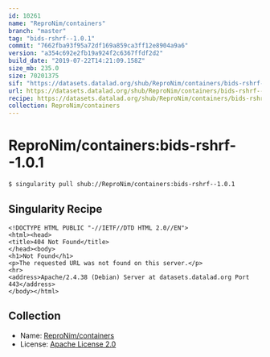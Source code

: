 ```yaml
---
id: 10261
name: "ReproNim/containers"
branch: "master"
tag: "bids-rshrf--1.0.1"
commit: "7662fba93f95a72df169a859ca3ff12e8904a9a6"
version: "a354c692e2fb19a924f2c6367ffdf2d2"
build_date: "2019-07-22T14:21:09.158Z"
size_mb: 235.0
size: 70201375
sif: "https://datasets.datalad.org/shub/ReproNim/containers/bids-rshrf--1.0.1/2019-07-22-7662fba9-a354c692/a354c692e2fb19a924f2c6367ffdf2d2.sif"
url: https://datasets.datalad.org/shub/ReproNim/containers/bids-rshrf--1.0.1/2019-07-22-7662fba9-a354c692/
recipe: https://datasets.datalad.org/shub/ReproNim/containers/bids-rshrf--1.0.1/2019-07-22-7662fba9-a354c692/Singularity
collection: ReproNim/containers
---
```


# ReproNim/containers:bids-rshrf--1.0.1

```bash
$ singularity pull shub://ReproNim/containers:bids-rshrf--1.0.1
```

## Singularity Recipe

```singularity
<!DOCTYPE HTML PUBLIC "-//IETF//DTD HTML 2.0//EN">
<html><head>
<title>404 Not Found</title>
</head><body>
<h1>Not Found</h1>
<p>The requested URL was not found on this server.</p>
<hr>
<address>Apache/2.4.38 (Debian) Server at datasets.datalad.org Port 443</address>
</body></html>
```

## Collection

 - Name: [ReproNim/containers](https://github.com/ReproNim/containers)
 - License: [Apache License 2.0](https://api.github.com/licenses/apache-2.0)

